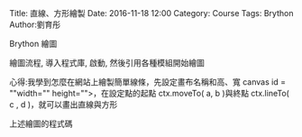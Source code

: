 Title: 直線、方形繪製
Date: 2016-11-18 12:00
Category: Course
Tags: Brython
Author:劉育彤

Brython 繪圖

<!-- PELICAN_END_SUMMARY -->

繪圖流程, 導入程式庫, 啟動, 然後引用各種模組開始繪圖

<!-- 導入 Brython 標準程式庫 -->

<script type="text/javascript" 
    src="https://cdn.rawgit.com/brython-dev/brython/master/www/src/brython_dist.js">
</script>

<!-- 啟動 Brython -->

<script>
window.onload=function(){
brython(1);
}
</script>

<!-- 以下實際利用  Brython 畫兩條直線 -->

<canvas id="guitarchord" width="600" height="200"></canvas>

<script type="text/python3">
from browser import document as doc
import math

canvas = doc["guitarchord"]
ctx = canvas.getContext("2d")
ctx.beginPath()
ctx.lineWidth = 1
ctx.moveTo(100, 100)
ctx.lineTo(150, 100)
ctx.lineTo(150, 200)
ctx.lineTo(100, 200)
ctx.lineTo(100, 100)

# 設定顏色為藍色, 也可以使用 "rgb(0, 0, 255)" 字串設定顏色值
ctx.strokeStyle = "blue"
ctx.stroke()
ctx.closePath()
</script>

<canvas id="guitarchord2" width="600" height="200"></canvas>

<script type="text/python3">
from browser import document as doc
import math

canvas = doc["guitarchord2"]
ctx = canvas.getContext("2d")
ctx.beginPath()
ctx.lineWidth = 1
for i in range(5):
    ctx.moveTo(100+i*10, 100)
    ctx.lineTo(100+i*10, 200)

ctx.strokeStyle = "blue"
ctx.stroke()
ctx.closePath()
</script>
















心得:我學到怎麼在網站上繪製簡單線條，先設定畫布名稱和高、寬 canvas id = ""width="" height="">，在設定點的起點 ctx.moveTo( a, b )與終點 ctx.lineTo( c , d )，就可以畫出直線與方形






上述繪圖的程式碼
<pre class="brush: python">
<canvas id="guitarchord" width="600" height="200"></canvas>

<script type="text/python3">
from browser import document as doc
import math

canvas = doc["guitarchord"]
ctx = canvas.getContext("2d")
ctx.beginPath()
ctx.lineWidth = 1
ctx.moveTo(100, 100)
ctx.lineTo(150, 100)
ctx.lineTo(150, 200)
ctx.lineTo(100, 200)
ctx.lineTo(100, 100)

# 設定顏色為藍色, 也可以使用 "rgb(0, 0, 255)" 字串設定顏色值
ctx.strokeStyle = "blue"
ctx.stroke()
ctx.closePath()
</script>

<canvas id="guitarchord2" width="600" height="200"></canvas>

<script type="text/python3">
from browser import document as doc
import math

canvas = doc["guitarchord2"]
ctx = canvas.getContext("2d")
ctx.beginPath()
ctx.lineWidth = 1
for i in range(5):
    ctx.moveTo(100+i*10, 100)
    ctx.lineTo(100+i*10, 200)

ctx.strokeStyle = "blue"
ctx.stroke()
ctx.closePath()

</script>
</pre>